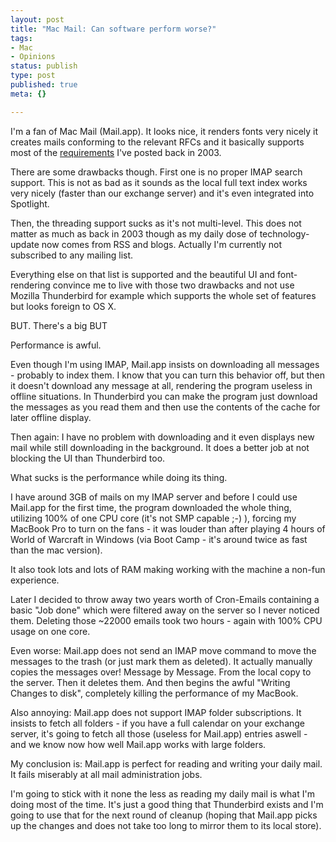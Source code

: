```yaml
---
layout: post
title: "Mac Mail: Can software perform worse?"
tags:
- Mac
- Opinions
status: publish
type: post
published: true
meta: {}

---
```

<p>
I'm a fan of Mac Mail (Mail.app). It looks nice, it renders fonts very nicely it creates mails conforming to the relevant RFCs and it basically supports most of the <a href="/archives/34-Mail-for-Windows-as-I-like-it.html">requirements</a> I've posted back in 2003.
</p>

<p>
There are some drawbacks though. First one is no proper IMAP search support. This is not as bad as it sounds as the local full text index works very nicely (faster than our exchange server) and it's even integrated into Spotlight.</p>

<p>Then, the threading support sucks as it's not multi-level. This does not matter as much as back in 2003 though as my daily dose of technology-update now comes from RSS and blogs. Actually I'm currently not subscribed to any mailing list.</p>

<p>Everything else on that list is supported and the beautiful UI and font-rendering convince me to live with those two drawbacks and not use Mozilla Thunderbird for example which supports the whole set of features but looks foreign to OS X.</p>

<p>BUT. There's a big BUT</p>

<p>Performance is awful.</p>

<p>Even though I'm using IMAP, Mail.app insists on downloading all messages - probably to index them. I know that you can turn this behavior off, but then it doesn't download any message at all, rendering the program useless in offline situations. In Thunderbird you can make the program just download the messages as you read them and then use the contents of the cache for later offline display.</p>

<p>Then again: I have no problem with downloading and it even displays new mail while still downloading in the background. It does a better job at not blocking the UI than Thunderbird too.</p>

<p>What sucks is the performance while doing its thing.</p>

<p>I have around 3GB of mails on my IMAP server and before I could use Mail.app for the first time, the program downloaded the whole thing, utilizing 100% of one CPU core (it's not SMP capable ;-) ), forcing my MacBook Pro to turn on the fans - it was louder than after playing 4 hours of World of Warcraft in Windows (via Boot Camp - it's around twice as fast than the mac version).</p>

<p>It also took lots and lots of RAM making working with the machine a non-fun experience.</p>

<p>Later I decided to throw away two years worth of Cron-Emails containing a basic "Job done" which were filtered away on the server so I never noticed them. Deleting those ~22000 emails took two hours - again with 100% CPU usage on one core.</p>

<p>Even worse: Mail.app does not send an IMAP move command to move the messages to the trash (or just mark them as deleted). It actually manually copies the messages over! Message by Message. From the local copy to the server. Then it deletes them. And then begins the awful "Writing Changes to disk", completely killing the performance of my MacBook.</p>

<p>Also annoying: Mail.app does not support IMAP folder subscriptions. It insists to fetch all folders - if you have a full calendar on your exchange server, it's going to fetch all those (useless for Mail.app) entries aswell - and we know now how well Mail.app works with large folders.</p>

<p>My conclusion is: Mail.app is perfect for reading and writing your daily mail. It fails miserably at all mail administration jobs.</p>

<p>I'm going to stick with it none the less as reading my daily mail is what I'm doing most of the time. It's just a good thing that Thunderbird exists and I'm going to use that for the next round of cleanup (hoping that Mail.app picks up the changes and does not take too long to mirror them to its local store).</p>
